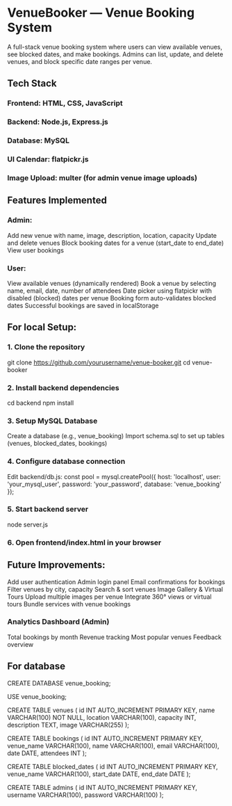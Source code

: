 # VenueBooker — Venue Booking System

A full-stack venue booking system where users can view available venues, see blocked dates, and make bookings. Admins can list, update, and delete venues, and block specific date ranges per venue.

## Tech Stack
### Frontend: HTML, CSS, JavaScript 
### Backend: Node.js, Express.js
### Database: MySQL
### UI Calendar: flatpickr.js
### Image Upload: multer (for admin venue image uploads)

## Features Implemented
### Admin:
Add new venue with name, image, description, location, capacity
Update and delete venues
Block booking dates for a venue (start_date to end_date)
View user bookings

### User:
View available venues (dynamically rendered)
Book a venue by selecting name, email, date, number of attendees
Date picker using flatpickr with disabled (blocked) dates per venue
Booking form auto-validates blocked dates
Successful bookings are saved in localStorage

## For local Setup:
### 1. Clone the repository
   git clone https://github.com/yourusername/venue-booker.git
   cd venue-booker

### 2. Install backend dependencies
   cd backend
   npm install

### 3. Setup MySQL Database
   Create a database (e.g., venue_booking)
   Import schema.sql to set up tables (venues, blocked_dates, bookings)

### 4. Configure database connection
   Edit backend/db.js:
   const pool = mysql.createPool({
   host: 'localhost',
   user: 'your_mysql_user',
   password: 'your_password',
   database: 'venue_booking'
   });

### 5. Start backend server
   node server.js


### 6. Open frontend/index.html in your browser

## Future Improvements:
Add user authentication
Admin login panel
Email confirmations for bookings
Filter venues by city, capacity
Search & sort venues
Image Gallery & Virtual Tours
Upload multiple images per venue
Integrate 360° views or virtual tours
Bundle services with venue bookings

### Analytics Dashboard (Admin)
   Total bookings by month
   Revenue tracking
   Most popular venues
   Feedback overview

## For database

CREATE DATABASE venue_booking;

USE venue_booking;

CREATE TABLE venues (
    id INT AUTO_INCREMENT PRIMARY KEY,
    name VARCHAR(100) NOT NULL,
    location VARCHAR(100),
    capacity INT,
    description TEXT,
    image VARCHAR(255)
    );

CREATE TABLE bookings (
    id INT AUTO_INCREMENT PRIMARY KEY,
    venue_name VARCHAR(100),
    name VARCHAR(100),
    email VARCHAR(100),
    date DATE,
    attendees INT
    );

CREATE TABLE blocked_dates (
    id INT AUTO_INCREMENT PRIMARY KEY,
    venue_name VARCHAR(100),
    start_date DATE,
    end_date DATE
    );

CREATE TABLE admins (
    id INT AUTO_INCREMENT PRIMARY KEY,
    username VARCHAR(100),
    password VARCHAR(100)
);